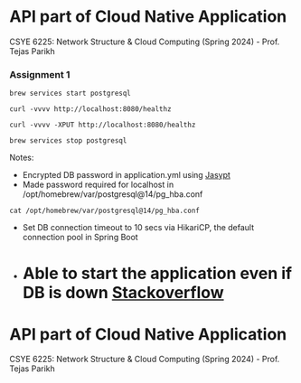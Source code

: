 # API part of Cloud Native Application
CSYE 6225:  Network Structure & Cloud Computing (Spring 2024) - Prof. Tejas Parikh


### Assignment 1
```
brew services start postgresql
```
```
curl -vvvv http://localhost:8080/healthz 
```
```
curl -vvvv -XPUT http://localhost:8080/healthz
```
```
brew services stop postgresql
```
Notes:
- Encrypted DB password in application.yml using [Jasypt](http://www.jasypt.org/)
- Made password required for localhost in /opt/homebrew/var/postgresql@14/pg_hba.conf
```
cat /opt/homebrew/var/postgresql@14/pg_hba.conf
```
- Set DB connection timeout to 10 secs via HikariCP, the default connection pool in Spring Boot
- Able to start the application even if DB is down [Stackoverflow](https://stackoverflow.com/a/60348220)
  =======
# API part of Cloud Native Application
CSYE 6225:  Network Structure & Cloud Computing (Spring 2024) - Prof. Tejas Parikh

